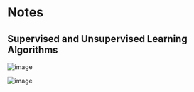 # Notes

## Supervised and Unsupervised Learning Algorithms


![image](https://user-images.githubusercontent.com/68102477/119920682-13119200-bfb0-11eb-9d00-b4b95fb6a41c.png)


![image](https://user-images.githubusercontent.com/68102477/119921088-c11d3c00-bfb0-11eb-924e-54a8477a06af.png)


